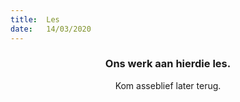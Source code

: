 ```yaml
---
title:  Les
date:   14/03/2020
---
```


### <center>Ons werk aan hierdie les.</center>
<center>Kom asseblief later terug.</center>